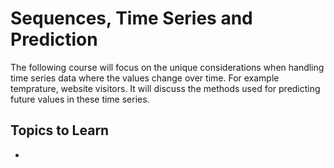 # Sequences, Time Series and Prediction

The following course will focus on the unique considerations when handling time series data where the values change over time. For example temprature, website visitors. It will discuss the methods used for predicting future values in these time series.

## Topics to Learn

- 